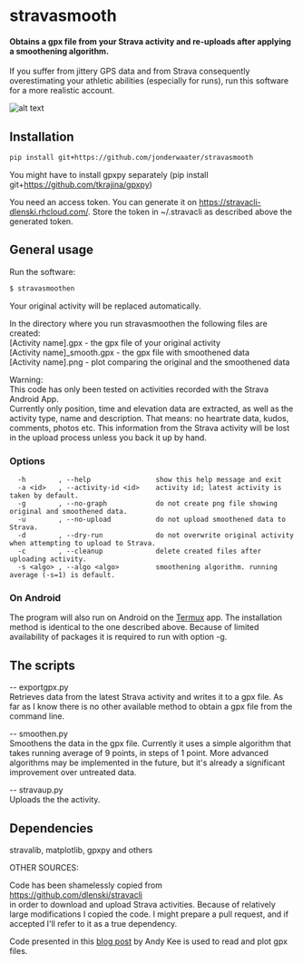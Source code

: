# stravasmooth

#### Obtains a gpx file from your Strava activity and re-uploads after applying a smoothening algorithm.

If you suffer from jittery GPS data and from Strava consequently overestimating your athletic abilities (especially for runs), run this software for a more realistic account.

![alt text](https://github.com/jonderwaater/stravasmooth/blob/master/example.png "Before & after")


## Installation

````bash
pip install git+https://github.com/jonderwaater/stravasmooth  
````
You might have to install gpxpy separately (pip install git+https://github.com/tkrajina/gpxpy)

You need an access token. You can generate it on https://stravacli-dlenski.rhcloud.com/. Store the token in ~/.stravacli as described above the generated token.

## General usage
Run the software:
````bash
$ stravasmoothen
````
Your original activity will be replaced automatically. 

In the directory where you run stravasmoothen the following files are created:  
[Activity name].gpx           - the gpx file of your original activity  
[Activity name]_smooth.gpx    - the gpx file with smoothened data  
[Activity name].png           - plot comparing the original and the smoothened data  

Warning:  
This code has only been tested on activities recorded with the Strava Android App.  
Currently only position, time and elevation data are extracted, as well as the activity type, name and description.
That means: no heartrate data, kudos, comments, photos etc. This information from the Strava activity will be lost in the upload process unless you back it up by hand.

### Options
```
  -h        , --help                show this help message and exit
  -a <id>   , --activity-id <id>    activity id; latest activity is taken by default.
  -g        , --no-graph            do not create png file showing original and smoothened data.
  -u        , --no-upload           do not upload smoothened data to Strava.
  -d        , --dry-run             do not overwrite original activity when attempting to upload to Strava.
  -c        , --cleanup             delete created files after uploading activity.  
  -s <algo> , --algo <algo>         smoothening algorithm. running average (-s=1) is default.

```

### On Android
The program will also run on Android on the [Termux](https://play.google.com/store/apps/details?id=com.termux&hl=en) app. The installation method is identical to the one described above. Because of limited availability of packages it is required to run with option -g.

## The scripts

-- exportgpx.py  
Retrieves data from the latest Strava activity and writes it to a gpx file. As far as I know there is no other available method  to obtain a gpx file from the command line.  

-- smoothen.py  
Smoothens the data in the gpx file. Currently it uses a simple algorithm that takes running average of 9 points, in steps of 1 point. More advanced algorithms may be implemented in the future, but it's already a significant improvement over untreated data.

-- stravaup.py  
Uploads the the activity.  


## Dependencies
stravalib, matplotlib, gpxpy and others


OTHER SOURCES:  

Code has been shamelessly copied from  
https://github.com/dlenski/stravacli  
in order to download and upload Strava activities. Because of relatively large modifications I copied the code. I might prepare a pull request, and if accepted I'll refer to it as a true dependency.

Code presented in this [blog post](http://andykee.com/visualizing-strava-tracks-with-python.html) by Andy Kee is used to read and plot gpx files.



